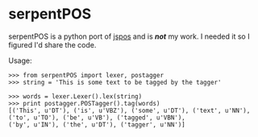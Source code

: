 serpentPOS
==========
serpentPOS is a python port of <a href="http://code.google.com/p/jspos/">jspos</a> and is **_not_** my work.
I needed it so I figured I'd share the code.

Usage:

    >>> from serpentPOS import lexer, postagger
    >>> string = 'This is some text to be tagged by the tagger'
  
    >>> words = lexer.Lexer().lex(string)
    >>> print postagger.POSTagger().tag(words)
    [('This', u'DT'), ('is', u'VBZ'), ('some', u'DT'), ('text', u'NN'), ('to', u'TO'), ('be', u'VB'), ('tagged', u'VBN'),
    ('by', u'IN'), ('the', u'DT'), ('tagger', u'NN')]
